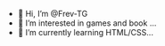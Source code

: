 - 👋 Hi, I’m @Frev-TG
- 👀 I’m interested in games and book ...
- 🌱 I’m currently learning HTML/CSS...


<!---
Frev-TG/Frev-TG is a ✨ special ✨ repository because its `README.md` (this file) appears on your GitHub profile.
You can click the Preview link to take a look at your changes.
--->
